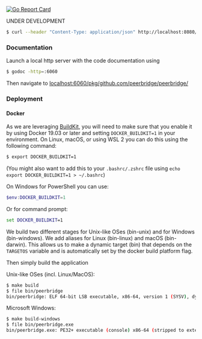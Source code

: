 [![Go Report Card](https://goreportcard.com/badge/github.com/peerbridge/peerbridge)](https://goreportcard.com/report/github.com/peerbridge/peerbridge)

UNDER DEVELOPMENT

```bash
$ curl --header "Content-Type: application/json" http://localhost:8080/messages/new --data '{"privateKey": "-----BEGIN RSA PRIVATE KEY-----\nMIIEogIBAAKCAQEA31qounIbnDNXw0AgdpfiFNBzaoR+QDsRV1JSy3euotRSDszY\njEus93sfleScZNwx8IucceRJ77t0L7YeSp9dzRy69Y/zsX3k3X7czHkvM1CS/xx5\nnLbl77ie8Jn2GtSdPcVPeww4z9n7NB6ysvRQS1aFQ97Gx3l7Wl3Kd6B/rywKVTmg\njd+Nh6Kkl1+QMaaq6UhQKwqpcv07A+WUXmWIYgj/f5s2kao7XcC/6jBm8E7yj6OI\nmAs4giWL4jufDrmrwtM6zfTCnGV7MfgR6qpDo6e6xxBCsxYYIWMmxIFWjfU6i7C2\n9S3zXes+p7VppvPLq3nuqWmkoamcrVYhXY6w5wIDAQABAoIBABGA+VgjOSa0n1wd\n2m1w2bbn3yOp3nsKJgHB4dswNe9s1EF0rEPSamu6qm8Ey3zcBM3lIw2J5oFzH1fd\n3eHbO26nob882MxAIX96QbOEi75pwhtcD+vIKZzvywTwC+luYCRHIkNyYcFoQ9eB\n0F9V5jUBQtBe1RUs4A3k68kUOu1vUKHfl+4T3L/FiA0BG/cpCG2aAShGH/35QNij\nafmC6UVdcQEA26wqRiYYOMWWKPeOMIiqCLPHOJFdH1xUQHXFGt2/wSg/FIvbOQvD\nOzwa0mFcptd9KTMm6YoLknNb7plUmvAYceqdqRX0QYInBfBrGg8kvMAt0fnJ34gF\nZLDUTgECgYEA6NZbpjHmB7viXHAtMtbYRZcJkANrqTgREaur5C/+Ty7C2zsy1VTy\nH/9Ki/T8wBl1oLy6T8fDlIzmuiDpXK+L7Inch3R+6O5nO6/hNuSCJVxc1GdMGbCB\nQYZR5mdstb/qjO3TKgCccNdeywlaB73afZBPVzI7+EmOrmlqZAIhJbcCgYEA9ZLL\nJYpwm/Hq9RX+FF6LbPc1PgwkkfhEvmJhbvBaUxsDoY2vhhInpIWe7q8TBqdwcWHv\niKxlVJOqcmFwuX+ZYPluYZrYGoe5awXdFhKdbWwGs+y5wh2w6n7mXFRje9twi+MU\nenXJJqHL4Vrw6R2utt3RebZzvxrnbPmB1cUMTlECgYA4wkiFMxTIPdzoe9AI3KbM\nEA2ctbjA/5HppNe6QJjV5KhLmRrDNnnvouQhSg9zJMGv9VHVsPTUeaSlKvC4T3Lk\nrpa7zoJBdhxkSHO2Ve4D/YgDn0rF2Gkp9/xvFjdB9w7OXAtl6dA5Ecdh512zFWz1\nvwAYWX6VABlwGvJ8fqhl8QKBgDyAJ9Bd5RRma25qNqiqCkuUM+fPcgsMUVNeRYbh\nbD9hPmnE0GOFgYLE8Lz5IQTYp5knea4AWw6VOr7nRrBMwWrkyM7/KRKQMZwuW6Oe\nfm6A2L3nKnSqf/WlwfcpS0EudPHhxh/NePstjV892nB0QaEH0R3dV3LTnAR7DAOw\ngjGhAoGAfyJ/mRdU5s6Kx9Qyjap74uVjsJyjafBf15GGZU3dQol4Ml2ZcjmwJyMG\n3mrEOyJ6H/a0rWjY2/yvvTGYE4vAEeNKgxQluF2T34p3DATZ3IATTmOeGxRFExH+\nclBXRwsUtchAUzfv5NnGpDoUgjj/h/m7Ewq9rt6g51yIcj72pi8=\n-----END RSA PRIVATE KEY-----\n", "publicKey": "-----BEGIN RSA PUBLIC KEY-----\nMIIBIjANBgkqhkiG9w0BAQEFAAOCAQ8AMIIBCgKCAQEA31qounIbnDNXw0Agdpfi\nFNBzaoR+QDsRV1JSy3euotRSDszYjEus93sfleScZNwx8IucceRJ77t0L7YeSp9d\nzRy69Y/zsX3k3X7czHkvM1CS/xx5nLbl77ie8Jn2GtSdPcVPeww4z9n7NB6ysvRQ\nS1aFQ97Gx3l7Wl3Kd6B/rywKVTmgjd+Nh6Kkl1+QMaaq6UhQKwqpcv07A+WUXmWI\nYgj/f5s2kao7XcC/6jBm8E7yj6OImAs4giWL4jufDrmrwtM6zfTCnGV7MfgR6qpD\no6e6xxBCsxYYIWMmxIFWjfU6i7C29S3zXes+p7VppvPLq3nuqWmkoamcrVYhXY6w\n5wIDAQAB\n-----END RSA PUBLIC KEY-----\n", "receiverPublicKey": "-----BEGIN RSA PUBLIC KEY-----\nMIIBIjANBgkqhkiG9w0BAQEFAAOCAQ8AMIIBCgKCAQEA31qounIbnDNXw0Agdpfi\nFNBzaoR+QDsRV1JSy3euotRSDszYjEus93sfleScZNwx8IucceRJ77t0L7YeSp9d\nzRy69Y/zsX3k3X7czHkvM1CS/xx5nLbl77ie8Jn2GtSdPcVPeww4z9n7NB6ysvRQ\nS1aFQ97Gx3l7Wl3Kd6B/rywKVTmgjd+Nh6Kkl1+QMaaq6UhQKwqpcv07A+WUXmWI\nYgj/f5s2kao7XcC/6jBm8E7yj6OImAs4giWL4jufDrmrwtM6zfTCnGV7MfgR6qpD\no6e6xxBCsxYYIWMmxIFWjfU6i7C29S3zXes+p7VppvPLq3nuqWmkoamcrVYhXY6w\n5wIDAQAB\n-----END RSA PUBLIC KEY-----\n", "sessionKey": [251,141,110,165,55,173,202,33,104,206,253,112,118,54,42,110,113,24,64,100,93,232,83,164,129,138,109,59,164,105,135,254], "content": "Incroyable"}'
```

### Documentation

Launch a local http server with the code documentation using

```bash
$ godoc -http=:6060
```

Then navigate to [localhost:6060/pkg/github.com/peerbridge/peerbridge/](http://localhost:6060/pkg/github.com/peerbridge/peerbridge/)

### Deployment

#### Docker

As we are leveraging [BuildKit](https://github.com/moby/buildkit), you will need to make sure that you enable it by using Docker 19.03 or later and setting `DOCKER_BUILDKIT=1` in your environment. On Linux, macOS, or using WSL 2 you can do this using the following command:

```bash
$ export DOCKER_BUILDKIT=1
```

(You might also want to add this to your `.bashrc/.zshrc` file using `echo export DOCKER_BUILDKIT=1 > ~/.bashrc`)

On Windows for PowerShell you can use:
```powershell
$env:DOCKER_BUILDKIT=1
```

Or for command prompt:
```cmd
set DOCKER_BUILDKIT=1
```

We build two different stages for Unix-like OSes  (bin-unix) and for Windows (bin-windows).
We add aliases for Linux (bin-linux) and macOS (bin-darwin).
This allows us to make a dynamic target (bin) that depends on the `TARGETOS` variable and is automatically
set by the docker build platform flag.

Then simply build the application

Unix-like OSes (incl. Linux/MacOS):

```bash
$ make build
$ file bin/peerbridge
bin/peerbridge: ELF 64-bit LSB executable, x86-64, version 1 (SYSV), dynamically linked, interpreter /lib/ld-, not stripped
```

Microsoft Windows:

```bash
$ make build-windows
$ file bin/peerbridge.exe
bin/peerbridge.exe: PE32+ executable (console) x86-64 (stripped to external PDB), for MS Windows
```

